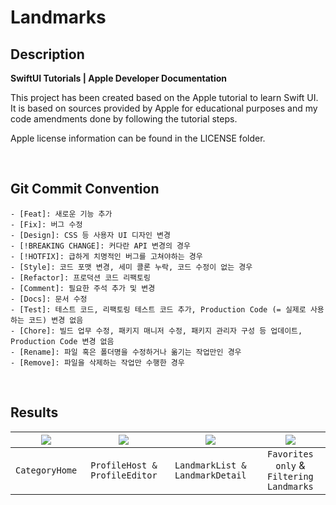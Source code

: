# Landmarks

## Description
**SwiftUI Tutorials | Apple Developer Documentation**

This project has been created based on the Apple tutorial to learn Swift UI.
It is based on sources provided by Apple for educational purposes and my code amendments done by following the tutorial steps.

Apple license information can be found in the LICENSE folder.

<br>

## Git Commit Convention
```
- [Feat]: 새로운 기능 추가
- [Fix]: 버그 수정
- [Design]: CSS 등 사용자 UI 디자인 변경
- [!BREAKING CHANGE]: 커다란 API 변경의 경우
- [!HOTFIX]: 급하게 치명적인 버그를 고쳐야하는 경우
- [Style]: 코드 포맷 변경, 세미 콜론 누락, 코드 수정이 없는 경우
- [Refactor]: 프로덕션 코드 리팩토링
- [Comment]: 필요한 주석 추가 및 변경
- [Docs]: 문서 수정
- [Test]: 테스트 코드, 리팩토링 테스트 코드 추가, Production Code (= 실제로 사용하는 코드) 변경 없음
- [Chore]: 빌드 업무 수정, 패키지 매니저 수정, 패키지 관리자 구성 등 업데이트, Production Code 변경 없음
- [Rename]: 파일 혹은 폴더명을 수정하거나 옮기는 작업만인 경우
- [Remove]: 파일을 삭제하는 작업만 수행한 경우
```

<br>

## Results
|<img src="https://github.com/jphong1005/Landmarks/assets/52193695/cdfb7570-ff90-4ab0-aa45-1fcfc1aa01a6"></img>|<img src="https://github.com/jphong1005/Landmarks/assets/52193695/625fa9c9-20af-440b-a865-6e6ce3414d1a"></img>|<img src="https://github.com/jphong1005/Landmarks/assets/52193695/4295659a-41fc-49f4-ac93-eff2a59d6ad1"></img>|<img src="https://github.com/jphong1005/Landmarks/assets/52193695/c6703432-d20b-4bca-899c-8fe04048f86e"></img>
|:---:|:---:|:---:|:---:|
|`CategoryHome`|`ProfileHost & ProfileEditor`|`LandmarkList & LandmarkDetail`|`Favorites only` & `Filtering Landmarks`|

